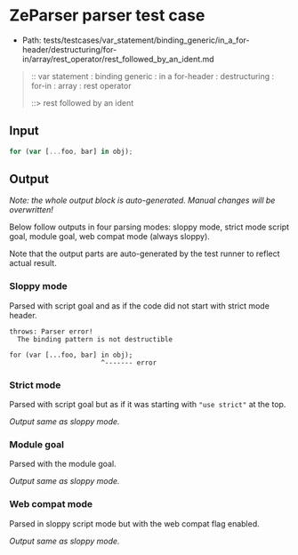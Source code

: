 # ZeParser parser test case

- Path: tests/testcases/var_statement/binding_generic/in_a_for-header/destructuring/for-in/array/rest_operator/rest_followed_by_an_ident.md

> :: var statement : binding generic : in a for-header : destructuring : for-in : array : rest operator
>
> ::> rest followed by an ident

## Input

`````js
for (var [...foo, bar] in obj);
`````

## Output

_Note: the whole output block is auto-generated. Manual changes will be overwritten!_

Below follow outputs in four parsing modes: sloppy mode, strict mode script goal, module goal, web compat mode (always sloppy).

Note that the output parts are auto-generated by the test runner to reflect actual result.

### Sloppy mode

Parsed with script goal and as if the code did not start with strict mode header.

`````
throws: Parser error!
  The binding pattern is not destructible

for (var [...foo, bar] in obj);
                       ^------- error
`````

### Strict mode

Parsed with script goal but as if it was starting with `"use strict"` at the top.

_Output same as sloppy mode._

### Module goal

Parsed with the module goal.

_Output same as sloppy mode._

### Web compat mode

Parsed in sloppy script mode but with the web compat flag enabled.

_Output same as sloppy mode._
